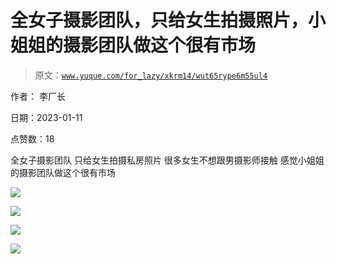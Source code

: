 # 全女子摄影团队，只给女生拍摄照片，小姐姐的摄影团队做这个很有市场

> 原文：[`www.yuque.com/for_lazy/xkrm14/wut65rype6m55ul4`](https://www.yuque.com/for_lazy/xkrm14/wut65rype6m55ul4)



作者： 李厂长 

日期：2023-01-11 

点赞数：18 

全女子摄影团队 只给女生拍摄私房照片 很多女生不想跟男摄影师接触 感觉小姐姐的摄影团队做这个很有市场 

![](img/a8106023edaba7fdf0849090e8fc9a57.png) 

![](img/57e9144a6b615a8a956ae13264b8ad5c.png) 

![](img/b1ce4cd212ac3f5d27999dfd54f9cbd0.png) 

![](img/998bebc63c325f80c76e1e0deee8edab.png) 

